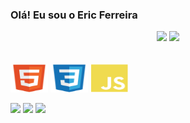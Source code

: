 ### Olá! Eu sou o Eric Ferreira
<div align="center">
  <img height= "170em" src= "https://github-readme-stats.vercel.app/api?username=FerreiraEric&show_icons=true&theme=react&include_all_commits=true&count_private=true"/>
  <img height= "170em" src= "https://github-readme-stats.vercel.app/api/top-langs/?username=FerreiraEric&layout=compact&langs_count=7&theme=react"/>
</div>
<br>
<div style="display: inline_block"><br>
  <img align= "center" alt= "EFerreira-HTML" height= "45" width="60" src= "https://raw.githubusercontent.com/devicons/devicon/master/icons/html5/html5-original.svg">
  <img align= "center" alt= "EFerreira-CSS"  height= "45" width="60" src= "https://raw.githubusercontent.com/devicons/devicon/master/icons/css3/css3-original.svg">
  <img align= "center" alt= "EFerreira-Js"   height= "45" width="60" src= "https://raw.githubusercontent.com/devicons/devicon/master/icons/javascript/javascript-plain.svg">
</div>
<br>
<div> 
  <a href= "https://www.linkedin.com/in/eric-ferreira-5a4b11205" target= "_blank"><img src="https://img.shields.io/badge/-LinkedIn-%230077B5?style=for-the-badge&logo=linkedin&logoColor=white"   target= "_blank"></a> 
  <a href= "https://www.instagram.com/e.r.i.c.ferreira/"         target= "_blank"><img src="https://img.shields.io/badge/-Instagram-%23E4405F?style=for-the-badge&logo=instagram&logoColor=white" target= "_blank"></a>
  <a href= "mailto:ferreira.eric2002@gmail.com"><img src= "https://img.shields.io/badge/-Gmail-%23333?style=for-the-badge&logo=gmail&logoColor=white" target= "_blank"></a>
</div>
